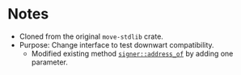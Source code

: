 # Notes

- Cloned from the original `move-stdlib` crate.
- Purpose: Change interface to test downwart compatibility.
  - Modified existing method [`signer::address_of`](sources/signer.move) by adding one parameter.
